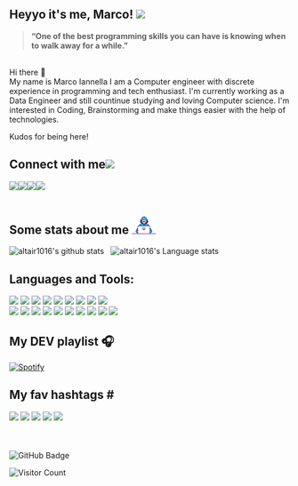 ## Heyyo it's me, Marco! <img src="https://github.com/TheDudeThatCode/TheDudeThatCode/blob/master/Assets/Mario_Hello_Big.gif" width="30px">
> **“One of the best programming skills you can have is knowing when to walk away for a while.”**
<br>
Hi there 👋
<br>
My name is Marco Iannella
I am a Computer engineer with discrete experience in programming and tech enthusiast. I'm currently working as a Data Engineer and still countinue studying and loving Computer science. 
I'm interested in Coding, Brainstorming and make things easier with the help of technologies. 

Kudos for being here! 



## Connect with me<img src="https://github.com/TheDudeThatCode/TheDudeThatCode/blob/master/Assets/Handshake.gif" height="32px">
<a href="http://www.linkedin.com/in/marco-iannella-b345b283" target="blank" >
  <img align="left"  src="https://img.shields.io/badge/LinkedIn-0077B5?style=for-the-badge&logo=linkedin&logoColor=white" />
  </a>
<a href="https://twitter.com/marco_iannella" target="blank" >
    <img align="left" src="https://img.shields.io/badge/Twitter-1DA1F2?style=for-the-badge&logo=twitter&logoColor=white"/>
  </a>

  <a href="mailto:marco.iannell4@gmail.com">
    <img align="left"src="https://img.shields.io/badge/Gmail-D14836?style=for-the-badge&logo=gmail&logoColor=white" />
  </a>
  <a href="https://dev.to/altair1016">
    <img align="left"src="https://img.shields.io/badge/dev.to-0A0A0A?style=for-the-badge&logo=devdotto&logoColor=white" />
  </a>

  <br>
  <br>


## Some stats about me <img src="https://github.com/Avinash-Gahlowt/Avinash-Gahlowt/blob/main/Developer.gif" height="32px">
![altair1016's github stats](https://github-readme-stats.vercel.app/api?username=altair1016&show_icons=true&hide_border=true)&nbsp;&nbsp;
![altair1016's Language stats](https://github-readme-stats-eight-theta.vercel.app/api/top-langs/?username=altair1016&layout=compact&langs_count=8&hide_border=true)
<br />

 ## Languages and Tools:

![](https://img.shields.io/badge/Python-FFFFFF?style=for-the-badge&logo=python&logoColor=darkgreen)
![](https://img.shields.io/badge/C-00599C?style=for-the-badge&logo=c&logoColor=white)
![](https://img.shields.io/badge/Java-5E5C5C?style=for-the-badge&logo=java&logoColor=white)
![](https://img.shields.io/badge/json-A5DF1E?style=for-the-badge&logo=json&logoColor=white)
![](https://img.shields.io/badge/SQL-220098?style=for-the-badge&logo=mysql&logoColor=white)
![](https://img.shields.io/badge/CSS3-1572B6?style=for-the-badge&logo=css3&logoColor=white)
 ![](https://img.shields.io/badge/HTML5-E34F26?style=for-the-badge&logo=html5&logoColor=white)
![](https://img.shields.io/badge/JavaScript-F7DF1E?style=for-the-badge&logo=javascript&logoColor=black)
![](https://img.shields.io/badge/php-C1DC55?style=for-the-badge&logo=php&logoColor=white)
<br>
![](https://img.shields.io/badge/Ubuntu-E95420?style=for-the-badge&logo=ubuntu&logoColor=white)
![](https://img.shields.io/badge/GitHub-100000?style=for-the-badge&logo=github&logoColor=white)
![](https://img.shields.io/badge/Git-F05032?style=for-the-badge&logo=git&logoColor=white)
![](https://img.shields.io/badge/Cloudera-430098?style=for-the-badge&logo=cloudera&logoColor=white)
![](https://img.shields.io/badge/Atom-9bd861?style=for-the-badge&logo=atom&logoColor=white)
![](https://img.shields.io/badge/Sublime-4C4C4C?style=for-the-badge&logo=sublimetext&logoColor=orange)
![](https://img.shields.io/badge/PyCharm-1AD78C?style=for-the-badge&logo=pycharm&logoColor=yellow)
![](https://img.shields.io/badge/Teradata-E95420?style=for-the-badge&logo=teradata&logoColor=white)
![](https://img.shields.io/badge/MacOS-00CA4E?style=for-the-badge&logo=macos&logoColor=white)
![](https://img.shields.io/badge/Windows-010081?style=for-the-badge&logo=windows&logoColor=white)
 
 ## My DEV playlist 🎧


[![Spotify](https://github-readme-remake.vercel.app/api/spotify)](https://open.spotify.com/user/1133426402)
<br/>


 ## My fav hashtags \#
![](https://img.shields.io/badge/pylover-5E5C5C?style=for-the-badge&logo=octothorpe&logoColor=white)
![](https://img.shields.io/badge/algorithms-5E5C5C?style=for-the-badge&logo=octothorpe&logoColor=white)
![](https://img.shields.io/badge/datascience-5E5C5C?style=for-the-badge&logo=octothorpe&logoColor=white)
![](https://img.shields.io/badge/tech-5E5C5C?style=for-the-badge&logo=octothorpe&logoColor=white)
![](https://img.shields.io/badge/computerscience-5E5C5C?style=for-the-badge&logo=octothorpe&logoColor=white)
<br><br><br><br>
<a><img src="https://img.shields.io/github/followers/altair1016?label=Followers&style=social" alt="GitHub Badge"></a>

![Visitor Count](https://komarev.com/ghpvc/?username=altair1016&color=orange&style=flat-square)
